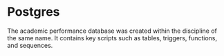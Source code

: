 # Postgres

The academic performance database was created within the discipline of the same name. It contains key scripts such as tables, triggers, functions, and sequences.
